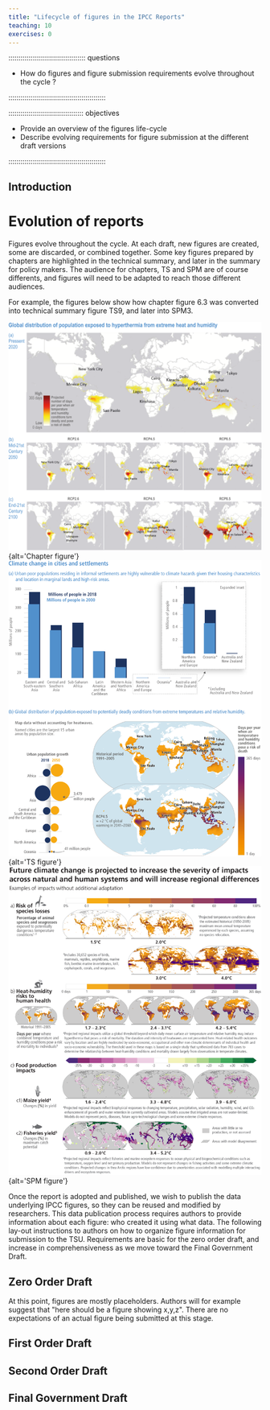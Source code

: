 ```yaml
---
title: "Lifecycle of figures in the IPCC Reports"
teaching: 10
exercises: 0
---
```


:::::::::::::::::::::::::::::::::::::: questions 

- How do figures and figure submission requirements evolve throughout the cycle ?

::::::::::::::::::::::::::::::::::::::::::::::::

::::::::::::::::::::::::::::::::::::: objectives

- Provide an overview of the figures life-cycle
- Describe evolving requirements for figure submission at the different draft versions

::::::::::::::::::::::::::::::::::::::::::::::::

## Introduction

# Evolution of reports

Figures evolve throughout the cycle. At each draft, new figures are created, some are discarded, or combined together. Some key figures prepared by chapters are highlighted in the technical summary, and later in the summary for policy makers. The audience for chapters, TS and SPM are of course differents, and figures will need to be adapted to reach those different audiences.  

For example, the figures below show how chapter figure 6.3 was converted into technical summary figure TS9, and later into SPM3. 

![WGII Chapter 6 Figure 3](figures/evolution_fig_chapter.png){alt='Chapter figure'}
![WGII TS Figure 9](figures/evolution_fig_ts.png){alt='TS figure'}
![WGII SPM Figure 3](figures/evolution_fig_spm.png){alt='SPM figure'}

Once the report is adopted and published, we wish to publish the data underlying IPCC figures, so they can be reused and modified by researchers. This data publication process requires authors to provide information about each figure: who created it using what data. The following lay-out instructions to authors on how to organize figure information for submission to the TSU. Requirements are basic for the zero order draft, and increase in comprehensiveness as we move toward the Final Government Draft.  


## Zero Order Draft

At this point, figures are mostly placeholders. Authors will for example suggest that "here should be a figure showing x,y,z". There are no expectations of an actual figure being submitted at this stage. 

## First Order Draft



## Second Order Draft

## Final Government Draft






